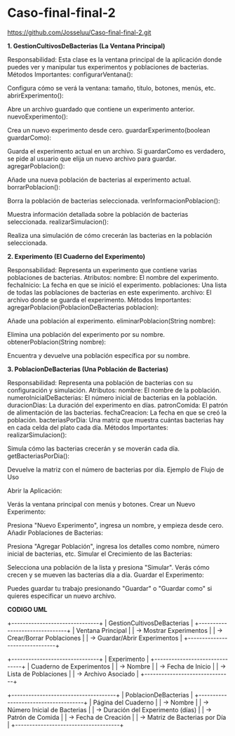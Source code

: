 # Caso-final-final-2


https://github.com/Josseluu/Caso-final-final-2.git



**1. GestionCultivosDeBacterias (La Ventana Principal)**

Responsabilidad: Esta clase es la ventana principal de la aplicación donde puedes ver y manipular tus experimentos y poblaciones de bacterias.
Métodos Importantes:
configurarVentana():

Configura cómo se verá la ventana: tamaño, título, botones, menús, etc.
abrirExperimento():

Abre un archivo guardado que contiene un experimento anterior.
nuevoExperimento():

Crea un nuevo experimento desde cero.
guardarExperimento(boolean guardarComo):

Guarda el experimento actual en un archivo. Si guardarComo es verdadero, se pide al usuario que elija un nuevo archivo para guardar.
agregarPoblacion():

Añade una nueva población de bacterias al experimento actual.
borrarPoblacion():

Borra la población de bacterias seleccionada.
verInformacionPoblacion():

Muestra información detallada sobre la población de bacterias seleccionada.
realizarSimulacion():

Realiza una simulación de cómo crecerán las bacterias en la población seleccionada.


**2. Experimento (El Cuaderno del Experimento)**

Responsabilidad: Representa un experimento que contiene varias poblaciones de bacterias.
Atributos:
nombre: El nombre del experimento.
fechaInicio: La fecha en que se inició el experimento.
poblaciones: Una lista de todas las poblaciones de bacterias en este experimento.
archivo: El archivo donde se guarda el experimento.
Métodos Importantes:
agregarPoblacion(PoblacionDeBacterias poblacion):

Añade una población al experimento.
eliminarPoblacion(String nombre):

Elimina una población del experimento por su nombre.
obtenerPoblacion(String nombre):

Encuentra y devuelve una población específica por su nombre.


**3. PoblacionDeBacterias (Una Población de Bacterias)**

Responsabilidad: Representa una población de bacterias con su configuración y simulación.
Atributos:
nombre: El nombre de la población.
numeroInicialDeBacterias: El número inicial de bacterias en la población.
duracionDias: La duración del experimento en días.
patronComida: El patrón de alimentación de las bacterias.
fechaCreacion: La fecha en que se creó la población.
bacteriasPorDia: Una matriz que muestra cuántas bacterias hay en cada celda del plato cada día.
Métodos Importantes:
realizarSimulacion():

Simula cómo las bacterias crecerán y se moverán cada día.
getBacteriasPorDia():

Devuelve la matriz con el número de bacterias por día.
Ejemplo de Flujo de Uso

Abrir la Aplicación:

Verás la ventana principal con menús y botones.
Crear un Nuevo Experimento:

Presiona "Nuevo Experimento", ingresa un nombre, y empieza desde cero.
Añadir Poblaciones de Bacterias:

Presiona "Agregar Población", ingresa los detalles como nombre, número inicial de bacterias, etc.
Simular el Crecimiento de las Bacterias:

Selecciona una población de la lista y presiona "Simular". Verás cómo crecen y se mueven las bacterias día a día.
Guardar el Experimento:

Puedes guardar tu trabajo presionando "Guardar" o "Guardar como" si quieres especificar un nuevo archivo.


**CODIGO UML**

+-------------------------------+
| GestionCultivosDeBacterias    |
+-------------------------------+
| Ventana Principal              |
| -> Mostrar Experimentos        |
| -> Crear/Borrar Poblaciones    |
| -> Guardar/Abrir Experimentos  |
+-------------------------------+

+-------------------------------+
| Experimento                   |
+-------------------------------+
| Cuaderno de Experimentos      |
| -> Nombre                     |
| -> Fecha de Inicio            |
| -> Lista de Poblaciones       |
| -> Archivo Asociado           |
+-------------------------------+

+-------------------------------------+
| PoblacionDeBacterias                |
+-------------------------------------+
| Página del Cuaderno                 |
| -> Nombre                           |
| -> Número Inicial de Bacterias      |
| -> Duración del Experimento (días)  |
| -> Patrón de Comida                 |
| -> Fecha de Creación                |
| -> Matriz de Bacterias por Día      |
+-------------------------------------+
